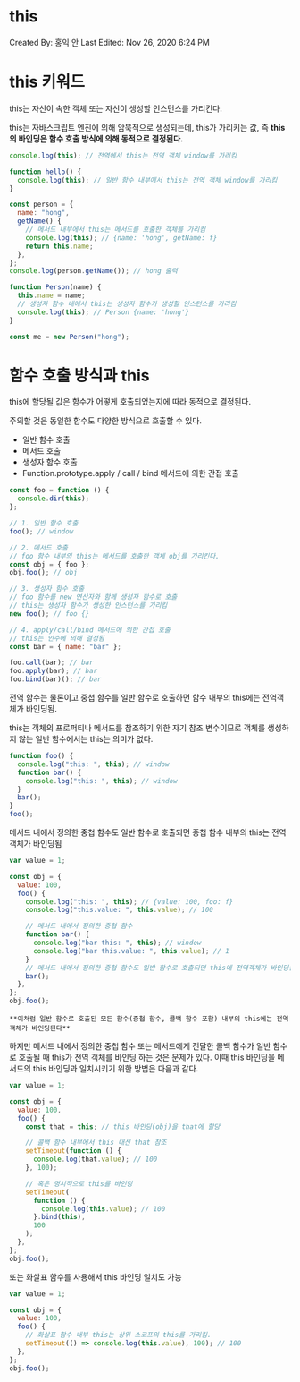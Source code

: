 # this

Created By: 홍익 안
Last Edited: Nov 26, 2020 6:24 PM

# this 키워드

this는 자신이 속한 객체 또는 자신이 생성할 인스턴스를 가리킨다.

this는 자바스크립트 엔진에 의해 암묵적으로 생성되는데, this가 가리키는 값, 즉 **this의 바인딩은 함수 호출 방식에 의해 동적으로 결정된다.**

```jsx
console.log(this); // 전역에서 this는 전역 객체 window를 가리킴

function hello() {
  console.log(this); // 일반 함수 내부에서 this는 전역 객체 window를 가리킴
}

const person = {
  name: "hong",
  getName() {
    // 메서드 내부에서 this는 메서드를 호출한 객체를 가리킴
    console.log(this); // {name: 'hong', getName: f}
    return this.name;
  },
};
console.log(person.getName()); // hong 출력

function Person(name) {
  this.name = name;
  // 생성자 함수 내에서 this는 생성자 함수가 생성할 인스턴스를 가리킴
  console.log(this); // Person {name: 'hong'}
}

const me = new Person("hong");
```

# 함수 호출 방식과 this

this에 할당될 값은 함수가 어떻게 호출되었는지에 따라 동적으로 결정된다.

주의할 것은 동일한 함수도 다양한 방식으로 호출할 수 있다.

- 일반 함수 호출
- 메서드 호출
- 생성자 함수 호출
- Function.prototype.apply / call / bind 메서드에 의한 간접 호출

```jsx
const foo = function () {
  console.dir(this);
};

// 1. 일반 함수 호출
foo(); // window

// 2. 메서드 호출
// foo 함수 내부의 this는 메서드를 호출한 객체 obj를 가리킨다.
const obj = { foo };
obj.foo(); // obj

// 3. 생성자 함수 호출
// foo 함수를 new 연산자와 함께 생성자 함수로 호출
// this는 생성자 함수가 생성한 인스턴스를 가리킴
new foo(); // foo {}

// 4. apply/call/bind 메서드에 의한 간접 호출
// this는 인수에 의해 결정됨
const bar = { name: "bar" };

foo.call(bar); // bar
foo.apply(bar); // bar
foo.bind(bar)(); // bar
```

전역 함수는 물론이고 중첩 함수를 일반 함수로 호출하면 함수 내부의 this에는 전역객체가 바인딩됨.

this는 객체의 프로퍼티나 메서드를 참조하기 위한 자기 참조 변수이므로 객체를 생성하지 않는 일반 함수에서는 this는 의미가 없다.

```jsx
function foo() {
  console.log("this: ", this); // window
  function bar() {
    console.log("this: ", this); // window
  }
  bar();
}
foo();
```

메서드 내에서 정의한 중첩 함수도 일반 함수로 호출되면 중첩 함수 내부의 this는 전역 객체가 바인딩됨

```jsx
var value = 1;

const obj = {
  value: 100,
  foo() {
    console.log("this: ", this); // {value: 100, foo: f}
    console.log("this.value: ", this.value); // 100

    // 메서드 내에서 정의한 중첩 함수
    function bar() {
      console.log("bar this: ", this); // window
      console.log("bar this.value: ", this.value); // 1
    }
    // 메서드 내에서 정의한 중첩 함수도 일반 함수로 호출되면 this에 전역객체가 바인딩됨
    bar();
  },
};
obj.foo();
```

`**이처럼 일반 함수로 호출된 모든 함수(중첩 함수, 콜백 함수 포함) 내부의 this에는 전역 객체가 바인딩된다**`

하지만 메서드 내에서 정의한 중첩 함수 또는 메서드에게 전달한 콜백 함수가 일반 함수로 호출될 때 this가 전역 객체를 바인딩 하는 것은 문제가 있다. 이때 this 바인딩을 메서드의 this 바인딩과 일치시키기 위한 방법은 다음과 같다.

```jsx
var value = 1;

const obj = {
  value: 100,
  foo() {
    const that = this; // this 바인딩(obj)을 that에 할당

    // 콜백 함수 내부에서 this 대신 that 참조
    setTimeout(function () {
      console.log(that.value); // 100
    }, 100);

    // 혹은 명시적으로 this를 바인딩
    setTimeout(
      function () {
        console.log(this.value); // 100
      }.bind(this),
      100
    );
  },
};
obj.foo();
```

또는 화살표 함수를 사용해서 this 바인딩 일치도 가능

```jsx
var value = 1;

const obj = {
  value: 100,
  foo() {
    // 화살표 함수 내부 this는 상위 스코프의 this를 가리킴.
    setTimeout(() => console.log(this.value), 100); // 100
  },
};
obj.foo();
```
